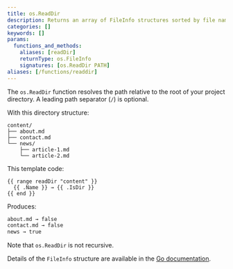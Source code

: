 ```yaml
---
title: os.ReadDir
description: Returns an array of FileInfo structures sorted by file name, one element for each directory entry.
categories: []
keywords: []
params:
  functions_and_methods:
    aliases: [readDir]
    returnType: os.FileInfo
    signatures: [os.ReadDir PATH]
aliases: [/functions/readdir]
---
```


The `os.ReadDir` function resolves the path relative to the root of your project directory. A leading path separator (`/`) is optional.

With this directory structure:

```text
content/
├── about.md
├── contact.md
└── news/
    ├── article-1.md
    └── article-2.md
```

This template code:

```go-html-template
{{ range readDir "content" }}
  {{ .Name }} → {{ .IsDir }}
{{ end }}
```

Produces:

```html
about.md → false
contact.md → false
news → true
```

Note that `os.ReadDir` is not recursive.

Details of the `FileInfo` structure are available in the [Go documentation](https://pkg.go.dev/io/fs#FileInfo).
